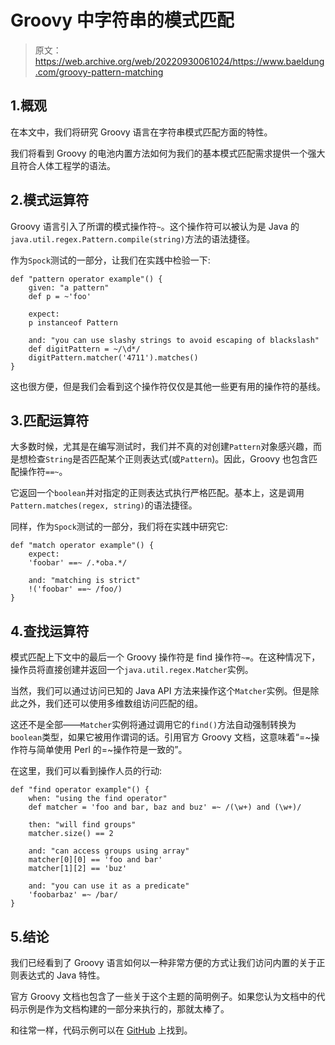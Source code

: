 # Groovy 中字符串的模式匹配

> 原文：<https://web.archive.org/web/20220930061024/https://www.baeldung.com/groovy-pattern-matching>

## 1.概观

在本文中，我们将研究 Groovy 语言在字符串模式匹配方面的特性。

我们将看到 Groovy 的电池内置方法如何为我们的基本模式匹配需求提供一个强大且符合人体工程学的语法。

## 2.模式运算符

Groovy 语言引入了所谓的模式操作符`~`。这个操作符可以被认为是 Java 的`java.util.regex.Pattern.compile(string)`方法的语法捷径。

作为`Spock`测试的一部分，让我们在实践中检验一下:

```
def "pattern operator example"() {
    given: "a pattern"
    def p = ~'foo'

    expect:
    p instanceof Pattern

    and: "you can use slashy strings to avoid escaping of blackslash"
    def digitPattern = ~/\d*/
    digitPattern.matcher('4711').matches()
}
```

这也很方便，但是我们会看到这个操作符仅仅是其他一些更有用的操作符的基线。

## 3.匹配运算符

大多数时候，尤其是在编写测试时，我们并不真的对创建`Pattern`对象感兴趣，而是想检查`String`是否匹配某个正则表达式(或`Pattern`)。因此，Groovy 也包含匹配操作符`==~`。

它返回一个`boolean`并对指定的正则表达式执行严格匹配。基本上，这是调用`Pattern.matches(regex, string)`的语法捷径。

同样，作为`Spock`测试的一部分，我们将在实践中研究它:

```
def "match operator example"() {
    expect:
    'foobar' ==~ /.*oba.*/

    and: "matching is strict"
    !('foobar' ==~ /foo/)
}
```

## 4.查找运算符

模式匹配上下文中的最后一个 Groovy 操作符是 find 操作符`~=`。在这种情况下，操作员将直接创建并返回一个`java.util.regex.Matcher`实例。

当然，我们可以通过访问已知的 Java API 方法来操作这个`Matcher`实例。但是除此之外，我们还可以使用多维数组访问匹配的组。

这还不是全部——`Matcher`实例将通过调用它的`find()`方法自动强制转换为`boolean`类型，如果它被用作谓词的话。引用官方 Groovy 文档，这意味着“=~操作符与简单使用 Perl 的=~操作符是一致的”。

在这里，我们可以看到操作人员的行动:

```
def "find operator example"() {
    when: "using the find operator"
    def matcher = 'foo and bar, baz and buz' =~ /(\w+) and (\w+)/

    then: "will find groups"
    matcher.size() == 2

    and: "can access groups using array"
    matcher[0][0] == 'foo and bar'
    matcher[1][2] == 'buz'

    and: "you can use it as a predicate"
    'foobarbaz' =~ /bar/
}
```

## 5.结论

我们已经看到了 Groovy 语言如何以一种非常方便的方式让我们访问内置的关于正则表达式的 Java 特性。

官方 Groovy 文档也包含了一些关于这个主题的简明例子。如果您认为文档中的代码示例是作为文档构建的一部分来执行的，那就太棒了。

和往常一样，代码示例可以在 [GitHub](https://web.archive.org/web/20220630140629/https://github.com/eugenp/tutorials/tree/master/core-groovy-modules/core-groovy-2) 上找到。